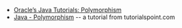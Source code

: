 <panel header=":paperclip: Resources" expanded>

* [Oracle’s Java Tutorials: Polymorphism](https://docs.oracle.com/javase/tutorial/java/IandI/polymorphism.html)
* [Java - Polymorphism](https://www.tutorialspoint.com/java/java_polymorphism.htm) -- a tutorial from tutorialspoint.com

</panel>